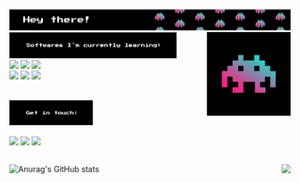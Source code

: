 <img src="introducao.png" width=1250px>

<img src="gif.gif" align=right width=150px>

<img src="softwares.png" width=300px>

<div float=left>
<img src="https://img.shields.io/badge/Figma-F24E1E?style=for-the-badge&logo=figma&logoColor=white&color=F72585">
<img src="https://img.shields.io/badge/HTML5-E34F26?style=for-the-badge&logo=html5&logoColor=white&color=A56A9F">
<img src="https://img.shields.io/badge/CSS3-1572B6?style=for-the-badge&logo=css3&logoColor=white&color=53AFB9">
<br>
<img src="https://img.shields.io/badge/JavaScript-323330?style=for-the-badge&logo=javascript&logoColor=white&color=A56A9F">
<img src="https://img.shields.io/badge/Python-14354C?style=for-the-badge&logo=python&logoColor=white&color=53AFB9">
<img src="https://img.shields.io/badge/Flask-34391C?style=for-the-badge&logo=flask&logoColor=white&color=00F5D4">

<br>
<br>
<br>

<img src="contato.png" width=150px>

<div float=left>
<br>
<a href="https://www.linkedin.com/in/marco-antonio-arantes/"><img src="https://img.shields.io/badge/LinkedIn-151515?style=for-the-badge&logo=linkedin&logoColor=ffffff&color=F72585"></img></a>
<a href="https://discord.com/users/412702409878536203"><img src="https://img.shields.io/badge/Discord-151515?style=for-the-badge&logo=discord&logoColor=ffffff&color=7B8DAD"></img></a>
<a href="https://mail.google.com/mail/u/0/?fs=1&to=marcoantoniopou@gmail.com&su=&body=&bcc=&tf=cm"><img src="https://img.shields.io/badge/Gmail-151515?style=for-the-badge&logo=gmail&logoColor=ffffff&color=00F5D4"></img></a>

</div>

<br>

![Anurag's GitHub stats](https://github-readme-stats.vercel.app/api?username=maarantes&show_icons=true&theme=dark&title_color=F72585&icon_color=00F5D4&custom_title=Marco's&nbsp;Github&nbsp;Stats)
<a href="https://github.com/maarantes/convoychat">
<img align="right" src="https://github-readme-stats.vercel.app/api/top-langs?username=maarantes&layout=compact&theme=dark&title_color=F72585&langs_count=8" />
</a>
